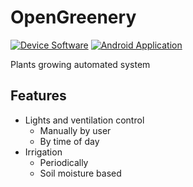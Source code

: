 # OpenGreenery
[![Device Software](https://github.com/OpenGreenery/OpenGreenery/actions/workflows/device-sw.yml/badge.svg)](https://github.com/OpenGreenery/OpenGreenery/actions/workflows/device-sw.yml) [![Android Application](https://github.com/OpenGreenery/OpenGreenery/actions/workflows/android.yml/badge.svg)](https://github.com/OpenGreenery/OpenGreenery/actions/workflows/android.yml)

Plants growing automated system

## Features
- Lights and ventilation control
  - Manually by user
  - By time of day
- Irrigation
  - Periodically
  - Soil moisture based
